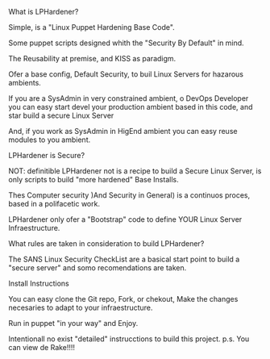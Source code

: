 What is LPHardener?

Simple, is a "Linux Puppet Hardening Base Code".

Some puppet scripts designed whith the "Security By Default" in mind.

The Reusability at premise, and KISS as paradigm.

Ofer a base config, Default Security, to buil Linux Servers for hazarous ambients.

If you are a SysAdmin in very constrained ambient, o DevOps Developer you can easy start devel your production ambient based in 
this code, and star build a secure Linux Server

And, if you work as SysAdmin in HigEnd ambient you can easy reuse modules to you ambient.

LPHardener is Secure?

NOT: definitible LPHardener not is a recipe to build a Secure Linux Server, is only scripts to build "more hardened" Base Installs. 

Thes Computer security )And Security in General) is a continuos proces, based in a polifacetic work.

LPHardener only ofer a "Bootstrap" code to define YOUR Linux Server Infraestructure.

What rules are taken in consideration to build LPHardener?

The SANS Linux Security CheckList are a basical start point to build a "secure server" and somo recomendations are taken.


Install Instructions

You can easy clone the Git repo, Fork, or chekout, Make the changes necesaries to adapt to your infraestructure.

Run in puppet "in your way" and Enjoy.

Intentionall no exist "detailed" instrucctions to build this project. p.s. You can view de Rake!!!!
